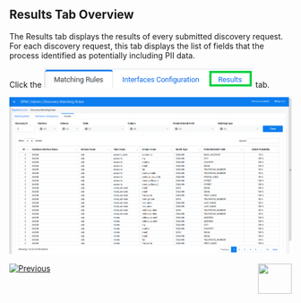 ## Results Tab Overview

The Results tab displays the results of every submitted discovery request. For each discovery request, this tab displays the list of fields that the process identified as potentially including PII data. 

Click the ![image](../images/Figure_90_Discovery_ResultsTab.png) tab. 

![image](/articles/DPM/images/Figure_88_Discovery_ResultsTab.png)



[![Previous](/articles/DPM/images/Previous.png)]( /articles/DPM/02_Admin_Module/15_7_Discovery_Submit_Discovery_Request.md)[<img align="right" width="60" height="54" src="/articles/DPM/images/Next.png">](/articles/DPM/02_Admin_Module/15_9_Discovery_Navigating_Results_Tab.md)


